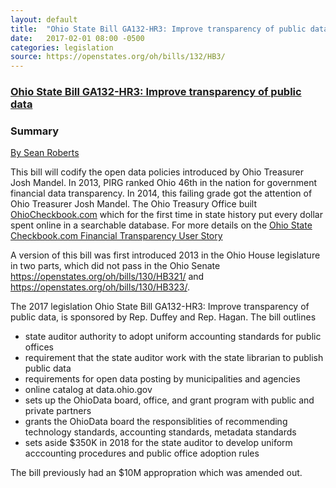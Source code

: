 ```yaml
---
layout: default
title:  "Ohio State Bill GA132-HR3: Improve transparency of public data"
date:   2017-02-01 08:00 -0500
categories: legislation
source: https://openstates.org/oh/bills/132/HB3/
---
```

<h3><a href="/assets/doc/2017-02-01-ohio-ga132-hr3.pdf" frame="_blank">Ohio State Bill GA132-HR3: Improve transparency of public data</a></h3>

<h3>Summary</h3>
<a href="https://github.com/sarob">By Sean Roberts</a><div class="github-card" data-user="sarob"></div>
<script src="http://lab.lepture.com/github-cards/widget.js"></script>

This bill will codify the open data policies introduced by Ohio Treasurer Josh Mandel. In 2013, PIRG ranked Ohio 46th in the nation for government financial data transparency. In 2014, this failing grade got the attention of Ohio Treasurer Josh Mandel. The Ohio Treasury Office built <a href="http://www.ohiocheckbook.com/" frame="_blank">OhioCheckbook.com</a> which for the first time in state history put every dollar spent online in a searchable database. For more details on the <a href="https://opendatainitiative.github.io/blog/2017-12-18-user-story-ohio-treasury-office/" frame="_blank">Ohio State Checkbook.com Financial Transparency User Story</a>

A version of this bill was first introduced 2013 in the Ohio House legislature in two parts, which did not pass in the Ohio Senate https://openstates.org/oh/bills/130/HB321/ and https://openstates.org/oh/bills/130/HB323/.

The 2017 legislation Ohio State Bill GA132-HR3: Improve transparency of public data, is sponsored by Rep. Duffey and Rep. Hagan. The bill outlines 

* state auditor authority to adopt uniform accounting standards for public offices
* requirement that the state auditor work with the state librarian to publish public data
* requirements for open data posting by municipalities and agencies
* online catalog at data.ohio.gov
* sets up the OhioData board, office, and grant program with public and private partners
* grants the OhioData board the responsiblities of recommending technology standards, accounting standards, metadata standards
* sets aside $350K in 2018 for the state auditor to develop uniform acccounting procedures and public office adoption rules

The bill previously had an $10M appropration which was amended out. 
